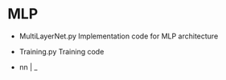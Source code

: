 # MLP

- MultiLayerNet.py
Implementation code for MLP architecture

- Training.py
Training code

- nn
|
_
